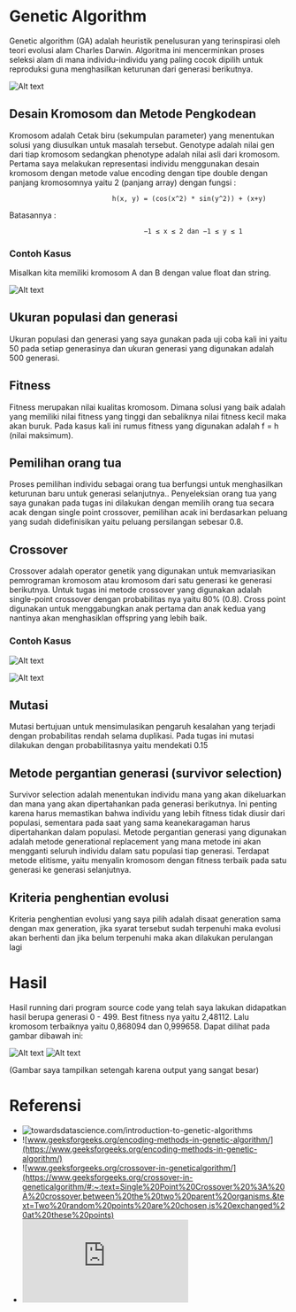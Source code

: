 # Genetic Algorithm
Genetic algorithm (GA) adalah heuristik penelusuran yang terinspirasi oleh teori
evolusi alam Charles Darwin. Algoritma ini mencerminkan proses seleksi alam di mana
individu-individu yang paling cocok dipilih untuk reproduksi guna menghasilkan
keturunan dari generasi berikutnya.


![Alt text](https://user-images.githubusercontent.com/55073908/140613329-336d20b5-8dc0-4edf-a823-721352be7bae.png)


## Desain Kromosom dan Metode Pengkodean
Kromosom adalah Cetak biru (sekumpulan parameter) yang menentukan solusi
yang diusulkan untuk masalah tersebut. Genotype adalah nilai gen dari tiap kromosom
sedangkan phenotype adalah nilai asli dari kromosom.
Pertama saya melakukan representasi individu menggunakan desain kromosom
dengan metode value encoding dengan tipe double dengan panjang kromosomnya yaitu 2
(panjang array) dengan fungsi :
```
                          h(x, y) = (cos(x^2) * sin(y^2)) + (x+y)
```
Batasannya :
```
                                  −1 ≤ x ≤ 2 dan −1 ≤ y ≤ 1
```

### Contoh Kasus
Misalkan kita memiliki kromosom A dan B dengan value float dan string.

![Alt text](https://user-images.githubusercontent.com/55073908/140613445-68fb56ac-479c-4c93-83b7-06c44830830f.png)


## Ukuran populasi dan generasi
Ukuran populasi dan generasi yang saya gunakan pada uji coba kali ini yaitu 50
pada setiap generasinya dan ukuran generasi yang digunakan adalah 500 generasi.


## Fitness
Fitness merupakan nilai kualitas kromosom. Dimana solusi yang baik adalah yang
memiliki nilai fitness yang tinggi dan sebaliknya nilai fitness kecil maka akan buruk.
Pada kasus kali ini rumus fitness yang digunakan adalah f = h (nilai maksimum).


## Pemilihan orang tua
Proses pemilihan individu sebagai orang tua berfungsi untuk menghasilkan
keturunan baru untuk generasi selanjutnya.. Penyeleksian orang tua yang saya gunakan
pada tugas ini dilakukan dengan memilih orang tua secara acak dengan single point
crossover, pemilihan acak ini berdasarkan peluang yang sudah didefinisikan yaitu
peluang persilangan sebesar 0.8.


## Crossover
Crossover adalah operator genetik yang digunakan untuk memvariasikan
pemrograman kromosom atau kromosom dari satu generasi ke generasi berikutnya.
Untuk tugas ini metode crossover yang digunakan adalah single-point crossover dengan
probabilitas nya yaitu 80% (0.8). Cross point digunakan untuk menggabungkan anak
pertama dan anak kedua yang nantinya akan menghasiklan offspring yang lebih baik.

### Contoh Kasus

![Alt text](https://user-images.githubusercontent.com/55073908/140613517-8d97fe37-7c21-4c2a-acb0-8987c9f8b554.png)

![Alt text](https://user-images.githubusercontent.com/55073908/140613520-9811dbf7-e6bf-4410-9a04-ee308da73ded.png)


## Mutasi
Mutasi bertujuan untuk mensimulasikan pengaruh kesalahan yang terjadi dengan
probabilitas rendah selama duplikasi. Pada tugas ini mutasi dilakukan dengan
probabilitasnya yaitu mendekati 0.15


## Metode pergantian generasi (survivor selection)
Survivor selection adalah menentukan individu mana yang akan dikeluarkan dan
mana yang akan dipertahankan pada generasi berikutnya. Ini penting karena harus
memastikan bahwa individu yang lebih fitness tidak diusir dari populasi, sementara pada
saat yang sama keanekaragaman harus dipertahankan dalam populasi. Metode pergantian
generasi yang digunakan adalah metode generational replacement yang mana metode ini
akan mengganti seluruh individu dalam satu populasi tiap generasi. Terdapat metode
elitisme, yaitu menyalin kromosom dengan fitness terbaik pada satu generasi ke generasi
selanjutnya.


## Kriteria penghentian evolusi
Kriteria penghentian evolusi yang saya pilih adalah disaat generation sama
dengan max generation, jika syarat tersebut sudah terpenuhi maka evolusi akan berhenti
dan jika belum terpenuhi maka akan dilakukan perulangan lagi


# Hasil
Hasil running dari program source code yang telah saya lakukan didapatkan hasil
berupa generasi 0 - 499. Best fitness nya yaitu 2,48112. Lalu kromosom terbaiknya yaitu
0,868094 dan 0,999658. Dapat dilihat pada gambar dibawah ini:

![Alt text](https://user-images.githubusercontent.com/55073908/140613567-508e2445-af5d-4de9-acfe-7899042ef06b.png)
![Alt text](https://user-images.githubusercontent.com/55073908/140613574-dff9a388-4dbd-412c-ac15-686674f5e466.png)

(Gambar saya tampilkan setengah karena output yang sangat besar)


# Referensi
- ![towardsdatascience.com/introduction-to-genetic-algorithms](https://towardsdatascience.com/introduction-to-genetic-algorithms-including-examplecodee396e98d8bf3#:~:text=A%20genetic%20algorithm%20is%20a,offspring%20of%20the%20next%20generation)
- ![www.geeksforgeeks.org/encoding-methods-in-genetic-algorithm/](https://www.geeksforgeeks.org/encoding-methods-in-genetic-algorithm/)
- ![www.geeksforgeeks.org/crossover-in-geneticalgorithm/](https://www.geeksforgeeks.org/crossover-in-geneticalgorithm/#:~:text=Single%20Point%20Crossover%20%3A%20A%20crossover,between%20the%20two%20parent%20organisms.&text=Two%20random%20points%20are%20chosen,is%20exchanged%20at%20these%20points)
- ![people.sc.fsu.edu/~jburkardt/cpp_src/simple_ga/simple_ga](https://people.sc.fsu.edu/~jburkardt/cpp_src/simple_ga/simple_ga.html)
